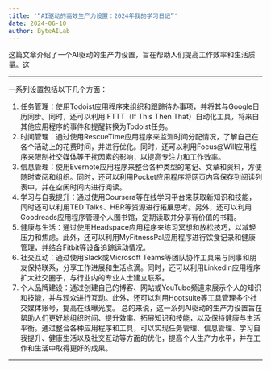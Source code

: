 ```yaml
---
title: '“AI驱动的高效生产力设置：2024年我的学习日记”'
date: 2024-06-10
author: ByteAILab
---
```


这篇文章介绍了一个AI驱动的生产力设置，旨在帮助人们提高工作效率和生活质量。这

---
一系列设置包括以下几个方面：
1. 任务管理：使用Todoist应用程序来组织和跟踪待办事项，并将其与Google日历同步。同时，还可以利用IFTTT（If This Then That）自动化工具，将来自其他应用程序的事件和提醒转换为Todoist任务。
2. 时间管理：通过使用RescueTime应用程序来监测时间分配情况，了解自己在各个活动上的花费时间，并进行优化。同时，还可以利用Focus@Will应用程序来限制社交媒体等干扰因素的影响，以提高专注力和工作效率。
3. 信息管理：使用Evernote应用程序来整合各种类型的笔记、文章和资料，方便随时查阅和组织。同时，还可以利用Pocket应用程序将网页内容保存到阅读列表中，并在空闲时间内进行阅读。
4. 学习与自我提升：通过使用Coursera等在线学习平台来获取新知识和技能，同时还可以利用TED Talks、HBR等资源进行拓展思考。另外，还可以利用Goodreads应用程序管理个人图书馆，定期读取并分享有价值的书籍。
5. 健康与生活：通过使用Headspace应用程序来练习冥想和放松技巧，以减轻压力和焦虑。此外，还可以利用MyFitnessPal应用程序进行饮食记录和健康管理，并结合Fitbit等设备追踪运动情况。
6. 社交互动：通过使用Slack或Microsoft Teams等团队协作工具来与同事和朋友保持联系，分享工作进展和生活点滴。同时，还可以利用LinkedIn应用程序扩大社交圈子，与行业内的专业人士建立联系。
7. 个人品牌建设：通过创建自己的博客、网站或YouTube频道来展示个人的知识和技能，并与观众进行互动。此外，还可以利用Hootsuite等工具管理多个社交媒体账号，提高在线曝光度。
总的来说，这一系列AI驱动的生产力设置旨在帮助人们更好地组织时间、提升效率、拓展知识和技能，以及保持健康与生活平衡。通过整合各种应用程序和工具，可以实现任务管理、信息管理、学习自我提升、健康生活以及社交互动等方面的优化，提高个人生产力水平，并在工作和生活中取得更好的成果。
---

